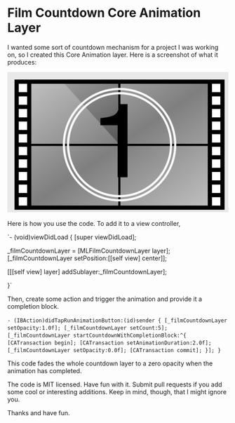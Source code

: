 Film Countdown Core Animation Layer
===================================

I wanted some sort of countdown mechanism for a project I was working on, so I created this Core Animation layer. Here is a screenshot of what it produces:

![Countdown Image](countdown.png)

Here is how you use the code. To add it to a view controller,

`- (void)viewDidLoad
{
  [super viewDidLoad];

  _filmCountdownLayer = [MLFilmCountdownLayer layer];
  [_filmCountdownLayer setPosition:[[self view] center]];
  
  [[[self view] layer] addSublayer:_filmCountdownLayer];

}`

Then, create some action and trigger the animation and provide it a completion block.

`- (IBAction)didTapRunAnimationButton:(id)sender
{
  [_filmCountdownLayer setOpacity:1.0f];
  [_filmCountdownLayer setCount:5];
  [_filmCountdownLayer startCountdownWithCompletionBlock:^{
    [CATransaction begin];
    [CATransaction setAnimationDuration:2.0f];
    [_filmCountdownLayer setOpacity:0.0f];
    [CATransaction commit];
  }];
}`

This code fades the whole countdown layer to a zero opacity when the animation has completed.

The code is MIT licensed. Have fun with it. Submit pull requests if you add some cool or interesting additions. Keep in mind, though, that I might ignore you. 

Thanks and have fun.



